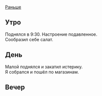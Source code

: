 [Раньше](2020.03.25.md)
## Утро
Поднялся в 9:30. Настроение подавленное.  
Сообразил себе салат.
## День
Малой поднялся и закатил истерику.  
Я собрался и пошёл по магазинам.
## Вечер
